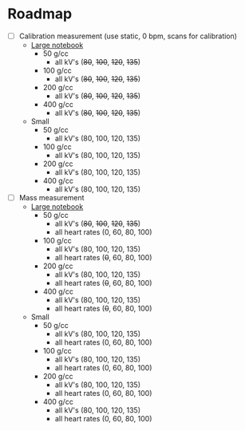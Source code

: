 # Roadmap

- [ ] Calibration measurement (use static, 0 bpm, scans for calibration)
  *  [Large notebook](https://github.com/Dale-Black/project-phantom-calcium-iodine-volume-helical/blob/main/notebooks/calibration_large.jl)
      * 50 g/cc
        * all kV's (~~80~~, ~~100~~, ~~120~~, ~~135~~)
      * 100 g/cc
        * all kV's (~~80~~, ~~100~~, ~~120~~, ~~135~~)
      * 200 g/cc
        * all kV's (~~80~~, ~~100~~, ~~120~~, ~~135~~)
      * 400 g/cc
        * all kV's (~~80~~, ~~100~~, ~~120~~, ~~135~~)
  *  Small
      * 50 g/cc
        * all kV's (80, 100, 120, 135)
      * 100 g/cc
        * all kV's (80, 100, 120, 135)
      * 200 g/cc
        * all kV's (80, 100, 120, 135)
      * 400 g/cc
        * all kV's (80, 100, 120, 135)
- [ ] Mass measurement
  * [Large notebook](https://github.com/Dale-Black/project-phantom-calcium-iodine-volume-helical/blob/main/notebooks/mass_calculation_large.jl)
      * 50 g/cc
        * all kV's (~~80~~, ~~100~~, ~~120~~, ~~135~~)
        * all heart rates (0, 60, 80, 100)
      * 100 g/cc
        * all kV's (80, 100, 120, 135)
        * all heart rates (~~0~~, 60, 80, 100)
      * 200 g/cc
        * all kV's (80, 100, 120, 135)
        * all heart rates (~~0~~, 60, 80, 100)
      * 400 g/cc
        * all kV's (80, 100, 120, 135)
        * all heart rates (~~0~~, 60, 80, 100)
  * Small
      * 50 g/cc
        * all kV's (80, 100, 120, 135)
        * all heart rates (0, 60, 80, 100)
      * 100 g/cc
        * all kV's (80, 100, 120, 135)
        * all heart rates (0, 60, 80, 100)
      * 200 g/cc
        * all kV's (80, 100, 120, 135)
        * all heart rates (0, 60, 80, 100)
      * 400 g/cc
        * all kV's (80, 100, 120, 135)
        * all heart rates (0, 60, 80, 100)
